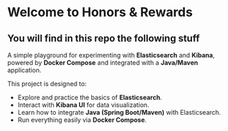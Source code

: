 # Welcome to Honors & Rewards

## You will find in this repo the following stuff
A simple playground for experimenting with **Elasticsearch** and **Kibana**, powered by **Docker Compose** and integrated with a **Java/Maven** application.

This project is designed to:
- Explore and practice the basics of **Elasticsearch**.
- Interact with **Kibana UI** for data visualization.
- Learn how to integrate **Java (Spring Boot/Maven)** with Elasticsearch.
- Run everything easily via **Docker Compose**.
